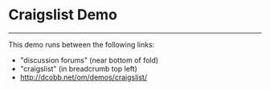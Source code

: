 # Craigslist Demo
------------

This demo runs between the following links:
* "discussion forums" (near bottom of fold)
* "craigslist" (in breadcrumb top left)
* http://dcobb.net/om/demos/craigslist/
